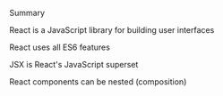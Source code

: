 Summary

React is a JavaScript library for building user interfaces

React uses all ES6 features

JSX is React's JavaScript superset

React components can be nested (composition)
